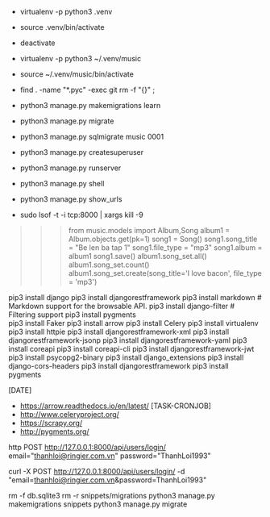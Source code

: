- virtualenv -p python3 .venv
- source .venv/bin/activate 
- deactivate
- virtualenv -p python3 ~/.venv/music
- source ~/.venv/music/bin/activate
- find . -name "*.pyc" -exec git rm -f "{}" \;

- python3 manage.py makemigrations learn
- python3 manage.py migrate
- python3 manage.py sqlmigrate music 0001
- python3 manage.py createsuperuser
- python3 manage.py runserver
- python3 manage.py shell
- python3 manage.py show_urls
- sudo lsof -t -i tcp:8000 | xargs kill -9

>>> from music.models import Album,Song
>>> album1 = Album.objects.get(pk=1)
>>> song1 = Song()
>>> song1.song_title = "Be len ba tap 1"
>>> song1.file_type = "mp3"
>>> song1.album = album1
>>> song1.save()
>>> album1.song_set.all()
>>> album1.song_set.count()
>>> album1.song_set.create(song_title='I love bacon', file_type = 'mp3')

pip3 install django
pip3 install djangorestframework
pip3 install markdown       # Markdown support for the browsable API.
pip3 install django-filter  # Filtering support
pip3 install pygments  
pip3 install Faker
pip3 install arrow
pip3 install Celery
pip3 install virtualenv
pip3 install httpie
pip3 install djangorestframework-xml
pip3 install djangorestframework-jsonp
pip3 install djangorestframework-yaml
pip3 install coreapi
pip3 install coreapi-cli
pip3 install djangorestframework-jwt
pip3 install psycopg2-binary
pip3 install django_extensions
pip3 install django-cors-headers
pip3 install djangorestframework
pip3 install pygments


[DATE]
- https://arrow.readthedocs.io/en/latest/ 
[TASK-CRONJOB]
- http://www.celeryproject.org/
- https://scrapy.org/
- http://pygments.org/


http POST http://127.0.0.1:8000/api/users/login/ email="thanhloi@ringier.com.vn" password="ThanhLoi1993"

curl -X POST http://127.0.0.1:8000/api/users/login/ -d "email=thanhloi@ringier.com.vn&password=ThanhLoi1993"


rm -f db.sqlite3
rm -r snippets/migrations
python3 manage.py makemigrations snippets
python3 manage.py migrate